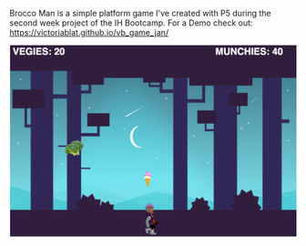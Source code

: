 Brocco Man is a simple platform game I've created with P5 during the second week project of the IH Bootcamp. 
For a Demo check out: https://victoriablat.github.io/vb_game_jan/

![Game Demo](./assets/demo.png)

